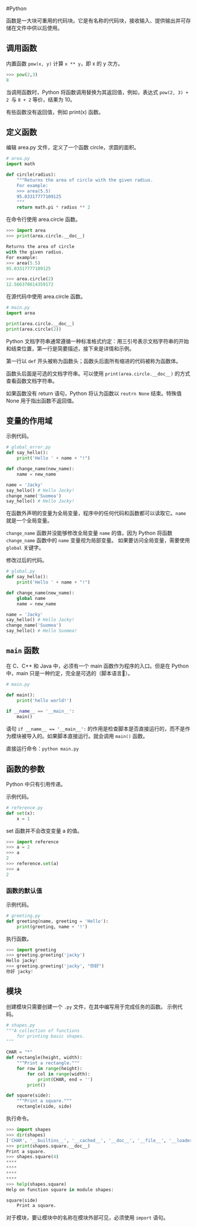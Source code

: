 #Python 

函数是一大块可重用的代码块。它是有名称的代码块，接收输入、提供输出并可存储在文件中供以后使用。

## 调用函数

内置函数 `pow(x, y)` 计算 `x ** y`，即 x 的 y 次方。
```python
>>> pow(2,3)
8
```

当调用函数时，Python 将函数调用替换为其返回值，例如，表达式 `pow(2, 3) + 2 `与 `8 + 2` 等价，结果为 10。

有些函数没有返回值，例如 print(x) 函数。

## 定义函数

编辑 area.py 文件，定义了一个函数 circle，求圆的面积。
```python
# area.py
import math

def circle(radius):
    """Returns the area of circle with the given radius.
    For example:
    >>> area(5.5)
    95.03317777109125
    """
    return math.pi * radius ** 2
```

在命令行使用 area.circle 函数。
```python
>>> import area 
>>> print(area.circle.__doc__) 

Returns the area of circle
with the given radius.
For example:
>>> area(5.5)
95.03317777109125

>>> area.circle(2)
12.566370614359172
```

在源代码中使用 area.circle 函数。
```python
# main.py
import area

print(area.circle.__doc__)
print(area.circle(2))
```

Python 文档字符串通常遵循一种标准格式约定：用三引号表示文档字符串的开始和结束位置，第一行是简要描述，接下来是详情和示例。

第一行以 `def` 开头被称为函数头；函数头后面所有缩进的代码被称为函数体。

函数头后面是可选的文档字符串。可以使用 `print(area.circle.__doc__)` 的方式查看函数文档字符串。

如果函数没有 return 语句，Python 将认为函数以 `reutrn None` 结束。特殊值 None 用于指出函数不返回值。

## 变量的作用域

示例代码。
```python
# global_error.py
def say_hello():
    print('Hello ' + name + "!")

def change_name(new_name):
    name = new_name

name = 'Jacky'
say_hello() # Hello Jacky!
change_name('Suomea')
say_hello() # Hello Jacky!
```

在函数外声明的变量为全局变量，程序中的任何代码和函数都可以读取它。`name` 就是一个全局变量。

`change_name` 函数并没能够修改全局变量 `name` 的值，因为 Python 将函数 `change_name` 函数中的 `name` 变量视为局部变量。
如果要访问全局变量，需要使用 `global` 关键字。

修改过后的代码。
```python
# global.py
def say_hello():
    print('Hello ' + name + "!")

def change_name(new_name):
    global name
    name = new_name

name = 'Jacky'
say_hello() # Hello Jacky!
change_name('Suomea')
say_hello() # Hello Suomea!
```

## `main` 函数

在 C、C++ 和 Java 中，必须有一个 main 函数作为程序的入口。但是在 Python 中，main 只是一种约定，完全是可选的（脚本语言👀）。

```python
# main.py

def main():
    print('hello world!')
    
if __name__ == '__main__':
    main()
```

语句 `if __name__ == '__main__':` 的作用是检查脚本是否直接运行的，而不是作为模块被导入的。如果脚本直接运行。就会调用 `main()` 函数。

直接运行命令：`python main.py`
## 函数的参数

Python 中只有引用传递。

示例代码。
```python
# reference.py
def set(x):
    x = 1
```

set 函数并不会改变变量 a 的值。
```python
>>> import reference
>>> a = 2
>>> a
2
>>> reference.set(a)
>>> a
2
```

### 函数的默认值

示例代码。
```python
# greeting.py
def greeting(name, greeting = 'Hello'):
    print(greeting, name + '!')
```

执行函数。
```python
>>> import greeting
>>> greeting.greeting('jacky') 
Hello jacky!
>>> greeting.greeting('jacky', "你好")
你好 jacky!
```

## 模块

创建模块只需要创建一个 `.py` 文件，在其中编写用于完成任务的函数。
示例代码。
```python
# shapes.py
"""A collection of functions
    for printing basic shapes.
"""

CHAR = "*"
def rectangle(height, width):
    """Print a rectangle."""
    for row in range(height):
        for col in range(width):
            print(CHAR, end = '')
        print()

def square(side):
    """Print a square."""
    rectangle(side, side)
```

执行命令。
```python
>>> import shapes
>>> dir(shapes)
['CHAR', '__builtins__', '__cached__', '__doc__', '__file__', '__loader__', '__name__', '__package__', '__spec__', 'rectangle', 'square']
>>> print(shapes.square.__doc__)
Print a square.
>>> shapes.square(4)
****
****
****
****
>>> help(shapes.square)
Help on function square in module shapes:

square(side)
    Print a square.
```

对于模块，要让模块中的名称在模块外部可见，必须使用 `import` 语句。